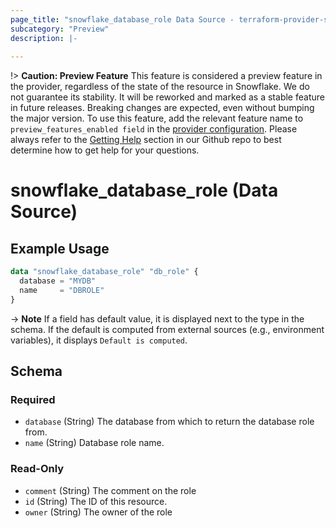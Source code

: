 ```yaml
---
page_title: "snowflake_database_role Data Source - terraform-provider-snowflake"
subcategory: "Preview"
description: |-
  
---
```


!> **Caution: Preview Feature** This feature is considered a preview feature in the provider, regardless of the state of the resource in Snowflake. We do not guarantee its stability. It will be reworked and marked as a stable feature in future releases. Breaking changes are expected, even without bumping the major version. To use this feature, add the relevant feature name to `preview_features_enabled field` in the [provider configuration](https://registry.terraform.io/providers/Snowflake-Labs/snowflake/latest/docs#schema). Please always refer to the [Getting Help](https://github.com/Snowflake-Labs/terraform-provider-snowflake?tab=readme-ov-file#getting-help) section in our Github repo to best determine how to get help for your questions.

# snowflake_database_role (Data Source)



## Example Usage

```terraform
data "snowflake_database_role" "db_role" {
  database = "MYDB"
  name     = "DBROLE"
}
```

-> **Note** If a field has default value, it is displayed next to the type in the schema. If the default is computed from external sources (e.g., environment variables), it displays `Default is computed`.

<!-- schema generated by tfplugindocs -->
## Schema

### Required

- `database` (String) The database from which to return the database role from.
- `name` (String) Database role name.

### Read-Only

- `comment` (String) The comment on the role
- `id` (String) The ID of this resource.
- `owner` (String) The owner of the role
